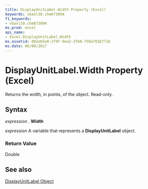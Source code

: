 ```yaml
---
title: DisplayUnitLabel.Width Property (Excel)
keywords: vbaxl10.chm673094
f1_keywords:
- vbaxl10.chm673094
ms.prod: excel
api_name:
- Excel.DisplayUnitLabel.Width
ms.assetid: 092eb5e0-2f9f-9ea2-2fb0-759a781b771b
ms.date: 06/08/2017
---
```



# DisplayUnitLabel.Width Property (Excel)

Returns the width, in points, of the object. Read-only.


## Syntax

 _expression_ . **Width**

 _expression_ A variable that represents a **DisplayUnitLabel** object.


### Return Value

Double


## See also


[DisplayUnitLabel Object](Excel.DisplayUnitLabel(objec).md)

